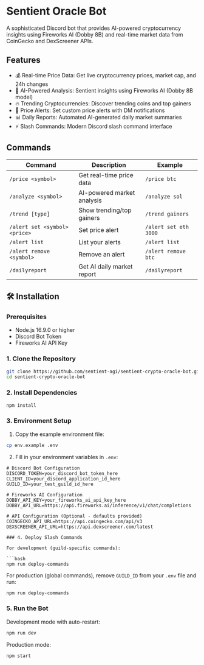 # Sentient Oracle Bot

A sophisticated Discord bot that provides AI-powered cryptocurrency insights using Fireworks AI (Dobby 8B) and real-time market data from CoinGecko and DexScreener APIs.

## Features

- 💰 Real-time Price Data: Get live cryptocurrency prices, market cap, and 24h changes
- 🧠 AI-Powered Analysis: Sentient insights using Fireworks AI (Dobby 8B model)
- 🔥 Trending Cryptocurrencies: Discover trending coins and top gainers
- 🚨 Price Alerts: Set custom price alerts with DM notifications
- 📊 Daily Reports: Automated AI-generated daily market summaries
- ⚡ Slash Commands: Modern Discord slash command interface

## Commands

| Command                       | Description                | Example               |
| ----------------------------- | -------------------------- | --------------------- |
| `/price <symbol>`             | Get real-time price data   | `/price btc`          |
| `/analyze <symbol>`           | AI-powered market analysis | `/analyze sol`        |
| `/trend [type]`               | Show trending/top gainers  | `/trend gainers`      |
| `/alert set <symbol> <price>` | Set price alert            | `/alert set eth 3000` |
| `/alert list`                 | List your alerts           | `/alert list`         |
| `/alert remove <symbol>`      | Remove an alert            | `/alert remove btc`   |
| `/dailyreport`                | Get AI daily market report | `/dailyreport`        |

## 🛠️ Installation

### Prerequisites

- Node.js 16.9.0 or higher
- Discord Bot Token
- Fireworks AI API Key

### 1. Clone the Repository

```bash
git clone https://github.com/sentient-agi/sentient-crypto-oracle-bot.git
cd sentient-crypto-oracle-bot
```

### 2. Install Dependencies

```bash
npm install
```

### 3. Environment Setup

1. Copy the example environment file:

```bash
cp env.example .env
```

2. Fill in your environment variables in `.env`:

````env
# Discord Bot Configuration
DISCORD_TOKEN=your_discord_bot_token_here
CLIENT_ID=your_discord_application_id_here
GUILD_ID=your_test_guild_id_here

# Fireworks AI Configuration
DOBBY_API_KEY=your_fireworks_ai_api_key_here
DOBBY_API_URL=https://api.fireworks.ai/inference/v1/chat/completions

# API Configuration (Optional - defaults provided)
COINGECKO_API_URL=https://api.coingecko.com/api/v3
DEXSCREENER_API_URL=https://api.dexscreener.com/latest

### 4. Deploy Slash Commands

For development (guild-specific commands):

```bash
npm run deploy-commands
````

For production (global commands), remove `GUILD_ID` from your `.env` file and run:

```bash
npm run deploy-commands
```

### 5. Run the Bot

Development mode with auto-restart:

```bash
npm run dev
```

Production mode:

```bash
npm start
```
